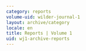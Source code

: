 ```yaml
---
category: reports
volume-uid: wilder-journal-1
layout: archive/category
locale: en
title: Reports | Volume 1
uid: wj1-archive-reports
---
```

